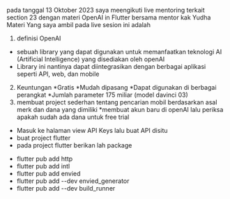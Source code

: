 pada tanggal 13 Oktober 2023 saya meengikuti live mentoring terkait section 23  dengan materi  OpenAI in Flutter bersama mentor  kak  Yudha 
Materi Yang saya ambil pada live sesion ini adalah
 1. definisi OpenAI
* sebuah library yang dapat digunakan untuk memanfaatkan teknologi AI (Artificial Intelligence) yang disediakan oleh openAI
* Library ini nantinya dapat diintegrasikan dengan berbagai aplikasi seperti API, web, dan mobile
2. Keuntungan
*Gratis
*Mudah dipasang
*Dapat digunakan di berbagai perangkat 
*Jumlah parameter 175 miliar (model davinci 03)
3. membuat project sederhan tentang pencarian mobil berdasarkan asal merk dan dana yang dimiliki 
*membuat akun baru di openAI lalu periksa apakah sudah ada dana untuk free trial
* Masuk ke  halaman view API Keys lalu buat API disitu 
* buat project flutter
* pada project flutter berikan lah package
- flutter pub add http  
- flutter pub add intl  
- flutter pub add envied
- flutter pub add --dev envied_generator
- flutter pub add --dev build_runner
